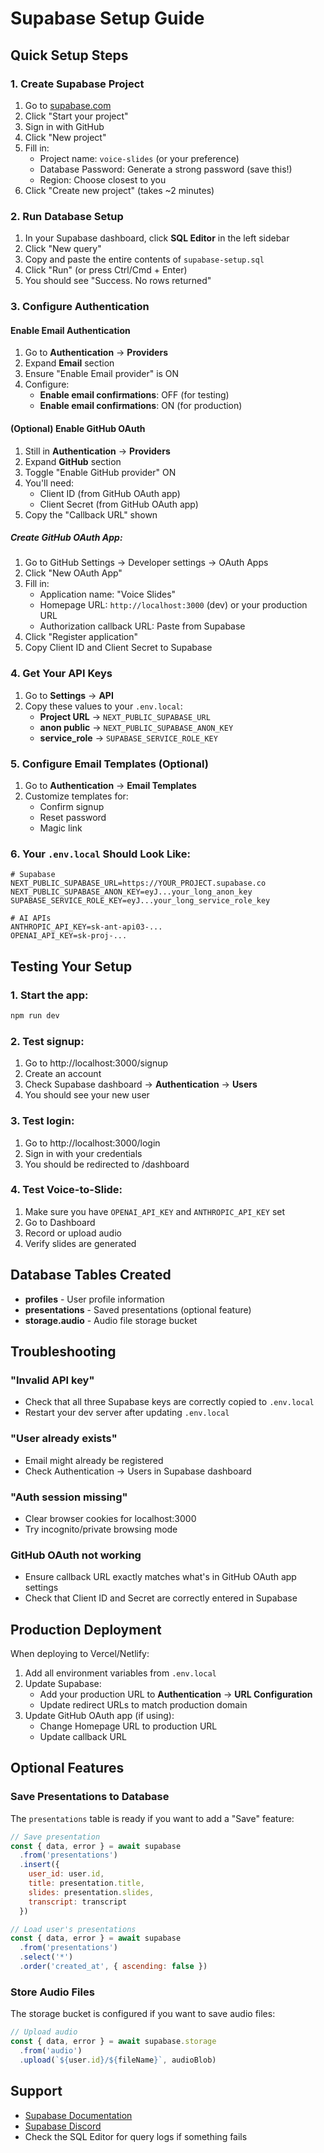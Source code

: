 # Supabase Setup Guide

## Quick Setup Steps

### 1. Create Supabase Project
1. Go to [supabase.com](https://supabase.com)
2. Click "Start your project"
3. Sign in with GitHub
4. Click "New project"
5. Fill in:
   - Project name: `voice-slides` (or your preference)
   - Database Password: Generate a strong password (save this!)
   - Region: Choose closest to you
6. Click "Create new project" (takes ~2 minutes)

### 2. Run Database Setup
1. In your Supabase dashboard, click **SQL Editor** in the left sidebar
2. Click "New query"
3. Copy and paste the entire contents of `supabase-setup.sql`
4. Click "Run" (or press Ctrl/Cmd + Enter)
5. You should see "Success. No rows returned"

### 3. Configure Authentication

#### Enable Email Authentication
1. Go to **Authentication** → **Providers**
2. Expand **Email** section
3. Ensure "Enable Email provider" is ON
4. Configure:
   - **Enable email confirmations**: OFF (for testing)
   - **Enable email confirmations**: ON (for production)

#### (Optional) Enable GitHub OAuth
1. Still in **Authentication** → **Providers**
2. Expand **GitHub** section
3. Toggle "Enable GitHub provider" ON
4. You'll need:
   - Client ID (from GitHub OAuth app)
   - Client Secret (from GitHub OAuth app)
5. Copy the "Callback URL" shown

##### Create GitHub OAuth App:
1. Go to GitHub Settings → Developer settings → OAuth Apps
2. Click "New OAuth App"
3. Fill in:
   - Application name: "Voice Slides"
   - Homepage URL: `http://localhost:3000` (dev) or your production URL
   - Authorization callback URL: Paste from Supabase
4. Click "Register application"
5. Copy Client ID and Client Secret to Supabase

### 4. Get Your API Keys
1. Go to **Settings** → **API**
2. Copy these values to your `.env.local`:
   - **Project URL** → `NEXT_PUBLIC_SUPABASE_URL`
   - **anon public** → `NEXT_PUBLIC_SUPABASE_ANON_KEY`
   - **service_role** → `SUPABASE_SERVICE_ROLE_KEY`

### 5. Configure Email Templates (Optional)
1. Go to **Authentication** → **Email Templates**
2. Customize templates for:
   - Confirm signup
   - Reset password
   - Magic link

### 6. Your `.env.local` Should Look Like:
```env
# Supabase
NEXT_PUBLIC_SUPABASE_URL=https://YOUR_PROJECT.supabase.co
NEXT_PUBLIC_SUPABASE_ANON_KEY=eyJ...your_long_anon_key
SUPABASE_SERVICE_ROLE_KEY=eyJ...your_long_service_role_key

# AI APIs
ANTHROPIC_API_KEY=sk-ant-api03-...
OPENAI_API_KEY=sk-proj-...
```

## Testing Your Setup

### 1. Start the app:
```bash
npm run dev
```

### 2. Test signup:
1. Go to http://localhost:3000/signup
2. Create an account
3. Check Supabase dashboard → **Authentication** → **Users**
4. You should see your new user

### 3. Test login:
1. Go to http://localhost:3000/login
2. Sign in with your credentials
3. You should be redirected to /dashboard

### 4. Test Voice-to-Slide:
1. Make sure you have `OPENAI_API_KEY` and `ANTHROPIC_API_KEY` set
2. Go to Dashboard
3. Record or upload audio
4. Verify slides are generated

## Database Tables Created

- **profiles** - User profile information
- **presentations** - Saved presentations (optional feature)
- **storage.audio** - Audio file storage bucket

## Troubleshooting

### "Invalid API key"
- Check that all three Supabase keys are correctly copied to `.env.local`
- Restart your dev server after updating `.env.local`

### "User already exists"
- Email might already be registered
- Check Authentication → Users in Supabase dashboard

### "Auth session missing"
- Clear browser cookies for localhost:3000
- Try incognito/private browsing mode

### GitHub OAuth not working
- Ensure callback URL exactly matches what's in GitHub OAuth app settings
- Check that Client ID and Secret are correctly entered in Supabase

## Production Deployment

When deploying to Vercel/Netlify:

1. Add all environment variables from `.env.local`
2. Update Supabase:
   - Add your production URL to **Authentication** → **URL Configuration**
   - Update redirect URLs to match production domain
3. Update GitHub OAuth app (if using):
   - Change Homepage URL to production URL
   - Update callback URL

## Optional Features

### Save Presentations to Database
The `presentations` table is ready if you want to add a "Save" feature:

```javascript
// Save presentation
const { data, error } = await supabase
  .from('presentations')
  .insert({
    user_id: user.id,
    title: presentation.title,
    slides: presentation.slides,
    transcript: transcript
  })

// Load user's presentations
const { data, error } = await supabase
  .from('presentations')
  .select('*')
  .order('created_at', { ascending: false })
```

### Store Audio Files
The storage bucket is configured if you want to save audio files:

```javascript
// Upload audio
const { data, error } = await supabase.storage
  .from('audio')
  .upload(`${user.id}/${fileName}`, audioBlob)
```

## Support

- [Supabase Documentation](https://supabase.com/docs)
- [Supabase Discord](https://discord.supabase.com)
- Check the SQL Editor for query logs if something fails